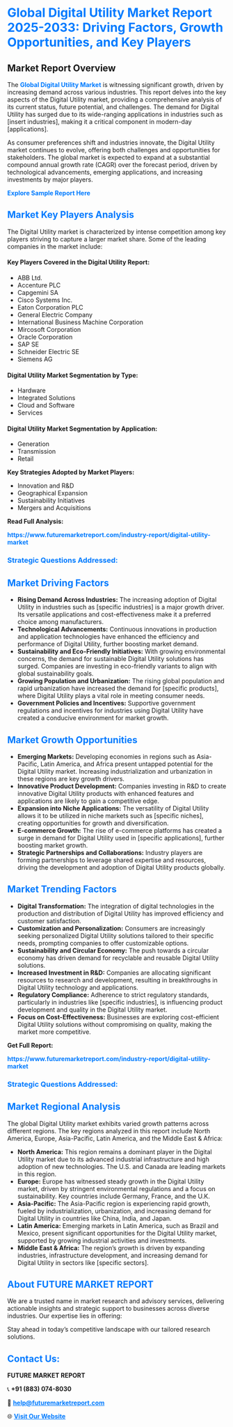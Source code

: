 <h1 style="color: #007BFF;">Global Digital Utility Market Report 2025-2033: Driving Factors, Growth Opportunities, and Key Players</h1>

<section id="overview">
<h2>Market Report Overview</h2>
<p>The <a href="https://www.futuremarketreport.com/industry-report/digital-utility-market" style="color: #007BFF; text-decoration: none;"><strong>Global Digital Utility Market</strong></a> is witnessing significant growth, driven by increasing demand across various industries. This report delves into the key aspects of the Digital Utility market, providing a comprehensive analysis of its current status, future potential, and challenges. The demand for Digital Utility has surged due to its wide-ranging applications in industries such as [insert industries], making it a critical component in modern-day [applications].</p>
<p>As consumer preferences shift and industries innovate, the Digital Utility market continues to evolve, offering both challenges and opportunities for stakeholders. The global market is expected to expand at a substantial compound annual growth rate (CAGR) over the forecast period, driven by technological advancements, emerging applications, and increasing investments by major players.</p>
</section>

<section id="overview">
<p><a href="https://www.futuremarketreport.com/request-sample/reportId=58403" style="color: #007BFF; text-decoration: none;"><strong>Explore Sample Report Here</strong></a></p>
</section>

<section id="key-players">
<h2 style="color: #007BFF;">Market Key Players Analysis</h2>
<p>The Digital Utility market is characterized by intense competition among key players striving to capture a larger market share. Some of the leading companies in the market include:</p>
<h4>Key Players Covered in the Digital Utility Report:</h4>
<ul><li>ABB Ltd.</li><li>Accenture PLC</li><li>Capgemini SA</li><li>Cisco Systems Inc.</li><li>Eaton Corporation PLC</li><li>General Electric Company</li><li>International Business Machine Corporation</li><li>Mircosoft Corporation</li><li>Oracle Corporation</li><li>SAP SE</li><li>Schneider Electric SE</li><li>Siemens AG</li></ul>
<h4>Digital Utility Market Segmentation by Type:</h4>
<ul><li>Hardware</li><li>Integrated Solutions</li><li>Cloud and Software</li><li>Services</li></ul>

<h4>Digital Utility Market Segmentation by Application:</h4>
<ul><li>Generation</li><li>Transmission</li><li>Retail</li></ul>
<p><strong>Key Strategies Adopted by Market Players:</strong></p>
<ul>
<li>Innovation and R&D</li>
<li>Geographical Expansion</li>
<li>Sustainability Initiatives</li>
<li>Mergers and Acquisitions</li>
</ul>
</section>

<section>
<p><strong>Read Full Analysis: </strong></p><a href="https://www.futuremarketreport.com/industry-report/digital-utility-market" style="color: #007BFF; text-decoration: none;"><strong>https://www.futuremarketreport.com/industry-report/digital-utility-market</strong></a>
<h3 style="color: #007BFF;">Strategic Questions Addressed:</h3>
</section>

<section id="driving-factors">
<h2 style="color: #007BFF;">Market Driving Factors</h2>
<ul>
<li><strong>Rising Demand Across Industries:</strong> The increasing adoption of Digital Utility in industries such as [specific industries] is a major growth driver. Its versatile applications and cost-effectiveness make it a preferred choice among manufacturers.</li>
<li><strong>Technological Advancements:</strong> Continuous innovations in production and application technologies have enhanced the efficiency and performance of Digital Utility, further boosting market demand.</li>
<li><strong>Sustainability and Eco-Friendly Initiatives:</strong> With growing environmental concerns, the demand for sustainable Digital Utility solutions has surged. Companies are investing in eco-friendly variants to align with global sustainability goals.</li>
<li><strong>Growing Population and Urbanization:</strong> The rising global population and rapid urbanization have increased the demand for [specific products], where Digital Utility plays a vital role in meeting consumer needs.</li>
<li><strong>Government Policies and Incentives:</strong> Supportive government regulations and incentives for industries using Digital Utility have created a conducive environment for market growth.</li>
</ul>
</section>

<section id="growth-opportunities">
<h2 style="color: #007BFF;">Market Growth Opportunities</h2>
<ul>
<li><strong>Emerging Markets:</strong> Developing economies in regions such as Asia-Pacific, Latin America, and Africa present untapped potential for the Digital Utility market. Increasing industrialization and urbanization in these regions are key growth drivers.</li>
<li><strong>Innovative Product Development:</strong> Companies investing in R&D to create innovative Digital Utility products with enhanced features and applications are likely to gain a competitive edge.</li>
<li><strong>Expansion into Niche Applications:</strong> The versatility of Digital Utility allows it to be utilized in niche markets such as [specific niches], creating opportunities for growth and diversification.</li>
<li><strong>E-commerce Growth:</strong> The rise of e-commerce platforms has created a surge in demand for Digital Utility used in [specific applications], further boosting market growth.</li>
<li><strong>Strategic Partnerships and Collaborations:</strong> Industry players are forming partnerships to leverage shared expertise and resources, driving the development and adoption of Digital Utility products globally.</li>
</ul>
</section>

<section id="trending-factors">
<h2 style="color: #007BFF;">Market Trending Factors</h2>
<ul>
<li><strong>Digital Transformation:</strong> The integration of digital technologies in the production and distribution of Digital Utility has improved efficiency and customer satisfaction.</li>
<li><strong>Customization and Personalization:</strong> Consumers are increasingly seeking personalized Digital Utility solutions tailored to their specific needs, prompting companies to offer customizable options.</li>
<li><strong>Sustainability and Circular Economy:</strong> The push towards a circular economy has driven demand for recyclable and reusable Digital Utility solutions.</li>
<li><strong>Increased Investment in R&D:</strong> Companies are allocating significant resources to research and development, resulting in breakthroughs in Digital Utility technology and applications.</li>
<li><strong>Regulatory Compliance:</strong> Adherence to strict regulatory standards, particularly in industries like [specific industries], is influencing product development and quality in the Digital Utility market.</li>
<li><strong>Focus on Cost-Effectiveness:</strong> Businesses are exploring cost-efficient Digital Utility solutions without compromising on quality, making the market more competitive.</li>
</ul>
</section>

<section>
<p><strong>Get Full Report: </strong></p><a href="https://www.futuremarketreport.com/industry-report/digital-utility-market" style="color: #007BFF; text-decoration: none;"><strong>https://www.futuremarketreport.com/industry-report/digital-utility-market</strong></a>
<h3 style="color: #007BFF;">Strategic Questions Addressed:</h3>
</section>


<section id="regional-analysis">
<h2 style="color: #007BFF;">Market Regional Analysis</h2>
<p>The global Digital Utility market exhibits varied growth patterns across different regions. The key regions analyzed in this report include North America, Europe, Asia-Pacific, Latin America, and the Middle East & Africa:</p>
<ul>
<li><strong>North America:</strong> This region remains a dominant player in the Digital Utility market due to its advanced industrial infrastructure and high adoption of new technologies. The U.S. and Canada are leading markets in this region.</li>
<li><strong>Europe:</strong> Europe has witnessed steady growth in the Digital Utility market, driven by stringent environmental regulations and a focus on sustainability. Key countries include Germany, France, and the U.K.</li>
<li><strong>Asia-Pacific:</strong> The Asia-Pacific region is experiencing rapid growth, fueled by industrialization, urbanization, and increasing demand for Digital Utility in countries like China, India, and Japan.</li>
<li><strong>Latin America:</strong> Emerging markets in Latin America, such as Brazil and Mexico, present significant opportunities for the Digital Utility market, supported by growing industrial activities and investments.</li>
<li><strong>Middle East & Africa:</strong> The region’s growth is driven by expanding industries, infrastructure development, and increasing demand for Digital Utility in sectors like [specific sectors].</li>
</ul>
</section>

<footer>
<h2 style="color: #007BFF;">About FUTURE MARKET REPORT</h2>
<p>We are a trusted name in market research and advisory services, delivering actionable insights and strategic support to businesses across diverse industries. Our expertise lies in offering:</p>

<p>Stay ahead in today’s competitive landscape with our tailored research solutions.</p>

<h2 style="color: #007BFF;">Contact Us:</h2>
<p><strong>FUTURE MARKET REPORT</strong></p>
<p>📞 <strong>+91 (883) 074-8030</strong></p>
<p>📧 <strong><a href="mailto:help@futuremarketreport.com" style="color: #007BFF;">help@futuremarketreport.com</a></strong></p>
<p>🌐 <strong><a href="https://www.futuremarketreport.com/" style="color: #007BFF;">Visit Our Website</a></strong></p>
</footer>